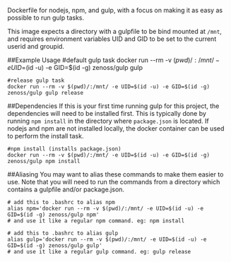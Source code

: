 Dockerfile for nodejs, npm, and gulp, with a focus on making it as easy as possible to run gulp tasks.

This image expects a directory with a gulpfile to be bind mounted at `/mnt`, and requires environment variables UID and GID to be set to the current userid and groupid.

##Example Usage
    #default gulp task
    docker run --rm -v $(pwd)/:/mnt/ -e UID=$(id -u) -e GID=$(id -g) zenoss/gulp gulp

    #release gulp task
    docker run --rm -v $(pwd)/:/mnt/ -e UID=$(id -u) -e GID=$(id -g) zenoss/gulp gulp release

##Dependencies
If this is your first time running gulp for this project, the dependencies will need to be installed first. This is typically done by running `npm install` in the directory where `package.json` is located. If nodejs and npm are not installed locally, the docker container can be used to perform the install task.

    #npm install (installs package.json)
    docker run --rm -v $(pwd)/:/mnt/ -e UID=$(id -u) -e GID=$(id -g) zenoss/gulp npm install

##Aliasing
You may want to alias these commands to make them easier to use. Note that you will need to run the commands from a directory which contains a gulpfile and/or package.json.

    # add this to .bashrc to alias npm
    alias npm='docker run --rm -v $(pwd)/:/mnt/ -e UID=$(id -u) -e GID=$(id -g) zenoss/gulp npm'
    # and use it like a regular npm command. eg: npm install

    # add this to .bashrc to alias gulp
    alias gulp='docker run --rm -v $(pwd)/:/mnt/ -e UID=$(id -u) -e GID=$(id -g) zenoss/gulp gulp'
    # and use it like a regular gulp command. eg: gulp release

